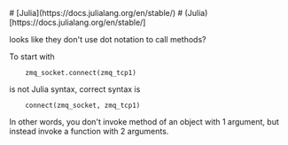 <link rel="stylesheet" type="text/css" href="../www.css">
<TITLE>Julia Cheat Sheet</TITLE>
# [Julia](https://docs.julialang.org/en/stable/)
# (Julia)[https://docs.julialang.org/en/stable/]

looks like they don't use dot notation to call methods?

To start with 

    	zmq_socket.connect(zmq_tcp1) 

is not Julia syntax, correct syntax is 

    	connect(zmq_socket, zmq_tcp1) 

In other words, you don't invoke method of an object with 1 argument, but instead invoke a function with 2 arguments.